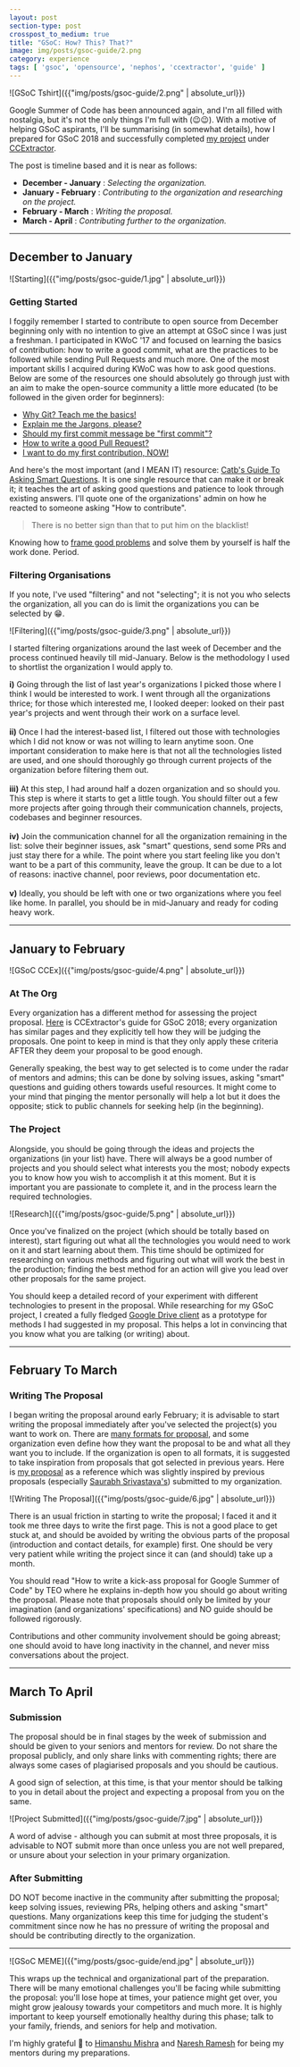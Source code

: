 ```yaml
---
layout: post
section-type: post
crosspost_to_medium: true
title: "GSoC: How? This? That?"
image: img/posts/gsoc-guide/2.png
category: experience
tags: [ 'gsoc', 'opensource', 'nephos', 'ccextractor', 'guide' ]
---
```

![GSoC Tshirt]({{"img/posts/gsoc-guide/2.png" | absolute_url}})

Google Summer of Code has been announced again, and I'm all filled with nostalgia, but it's not the only things I'm full
with (:wink::wink:). With a motive of helping GSoC aspirants, I'll be summarising (in somewhat details), how I prepared
for GSoC 2018 and successfully completed [my project](https://summerofcode.withgoogle.com/projects/#5889497431015424) under [CCExtractor](https://ccextractor.org/public:gsoc:2018:thealphadollar).

The post is timeline based and it is near as follows:

- **December - January** : *Selecting the organization.*
- **January - February** : *Contributing to the organization and researching on the project.*
- **February - March** : *Writing the proposal.*
- **March - April** : *Contributing further to the organization.*

---
## December to January

![Starting]({{"img/posts/gsoc-guide/1.jpg" | absolute_url}})

### Getting Started

I foggily remember I started to contribute to open source from December beginning only with no intention to give an attempt
at GSoC since I was just a freshman. I participated in KWoC '17 and focused on learning the basics of contribution: how to 
write a good commit, what are the practices to be followed while sending Pull Requests and much more. One of the most important
skills I acquired during KWoC was how to ask good questions. Below are some of the resources one should absolutely go through just 
with an aim to make the open-source community a little more educated (to be followed in the given order for beginners):

- [Why Git? Teach me the basics!](https://hackernoon.com/understanding-git-fcffd87c15a3) 
- [Explain me the Jargons, please?](https://product.hubspot.com/blog/git-and-github-tutorial-for-beginners)
- [Should my first commit message be "first commit"?](https://code.likeagirl.io/useful-tips-for-writing-better-git-commit-messages-808770609503)
- [How to write a good Pull Request?](https://blog.github.com/2015-01-21-how-to-write-the-perfect-pull-request/)
- [I want to do my first contribution, NOW!](https://www.firsttimersonly.com/)

And here's the most important (and I MEAN IT) resource: [Catb's Guide To Asking Smart Questions](http://www.catb.org/~esr/faqs/smart-questions.html).
It is one single resource that can make it or break it; it teaches the art of asking good questions and patience to look 
through existing answers. I'll quote one of the organizations' admin on how he reacted to someone asking "How to contribute".

> There is no better sign than that to put him on the blacklist!

Knowing how to [frame good problems](http://www.studygs.net/problem/problemsolvingv1.htm) and solve them by yourself is half the work done. Period.

### Filtering Organisations

If you note, I've used "filtering" and not "selecting"; it is not you who selects the organization, all you can do is limit
the organizations you can be selected by :grin:.

![Filtering]({{"img/posts/gsoc-guide/3.png" | absolute_url}})

I started filtering organizations around the last week of December and the process continued heavily till mid-January. Below
is the methodology I used to shortlist the organization I would apply to.

**i)** Going through the list of last year's organizations I picked those where I think I would be interested to work. I went through
all the organizations thrice; for those which interested me, I looked deeper: looked on their past year's projects and went through
their work on a surface level.<br/><br/>
**ii)** Once I had the interest-based list, I filtered out those with technologies which I did not know or was not willing to learn
anytime soon. One important consideration to make here is that not all the technologies listed are used, and one should thoroughly 
go through current projects of the organization before filtering them out.<br/><br/>
**iii)** At this step, I had around half a dozen organization and so should you. This step is where it starts to get a little tough. You should
filter out a few more projects after going through their communication channels, projects, codebases and beginner resources.<br/><br/>
**iv)** Join the communication channel for all the organization remaining in the list: solve their beginner issues, ask "smart" questions, send some PRs
and just stay there for a while. The point where you start feeling like you don't want to be a part of this community, leave the group. It can
be due to a lot of reasons: inactive channel, poor reviews, poor documentation etc.<br/><br/>
**v)** Ideally, you should be left with one or two organizations where you feel like home. In parallel, you should be in mid-January and ready for 
coding heavy work.

---
## January to February

![GSoC CCEx]({{"img/posts/gsoc-guide/4.png" | absolute_url}})

### At The Org

Every organization has a different method for assessing the project proposal. [Here](https://ccextractor.org/public:gsoc:ideas_page_for_summer_of_code_2018) is CCExtractor's guide for GSoC 2018; every
organization has similar pages and they explicitly tell how they will be judging the proposals. One point to keep in mind is that
they only apply these criteria AFTER they deem your proposal to be good enough.

Generally speaking, the best way to get selected is to come under the radar of mentors and admins; this can be done by 
solving issues, asking "smart" questions and guiding others towards useful resources. It might come to your mind that pinging the mentor personally
will help a lot but it does the opposite; stick to public channels for seeking help (in the beginning).

### The Project

Alongside, you should be going through the ideas and projects the organizations (in your list) have. There will always be a good
number of projects and you should select what interests you the most; nobody expects you to know how you wish to accomplish it at this moment.
But it is important you are passionate to complete it, and in the process learn the required technologies.

![Research]({{"img/posts/gsoc-guide/5.png" | absolute_url}})

Once you've finalized on the project (which should be totally based on interest), start figuring out what all the technologies you
would need to work on it and start learning about them. This time should be optimized for researching on various methods and
figuring out what will work the best in the production; finding the best method for an action will give you lead over other proposals for the
same project.

You should keep a detailed record of your experiment with different technologies to present in the proposal. While researching
for my GSoC project, I created a fully fledged [Google Drive client](https://github.com/thealphadollar/GDrive_Sync) as a prototype for methods I had suggested in my proposal. This
helps a lot in convincing that you know what you are talking (or writing) about.   

---
## February To March

### Writing The Proposal

I began writing the proposal around early February; it is advisable to start writing the proposal immediately after you've selected
the project(s) you want to work on. There are [many formats for proposal](https://github.com/saketkc/fos-proposals), and some organization even define how they want the proposal
to be and what all they want you to include. If the organization is open to all formats, it is suggested to take inspiration from
proposals that got selected in previous years. Here is [my proposal](https://github.com/thealphadollar/Nephos/blob/master/Proposal_%20Project%20Nephos%2C%20GSoC%202018.pdf) as a reference which was
slightly inspired by previous proposals (especially [Saurabh Srivastava's](https://github.com/saurabhshri/GSoC-2017-Accepted-Proposals/blob/master/CCExtractor/CCAligner%20-%20Word%20by%20Word%20Audio%20Subtitle%20Sync/5565268630700032_1490805743_Word_by_Word_Subtitle_Sync_by_Saurabh_Shrivastava_CCExtractor.pdf)) submitted to my organization.

![Writing The Proposal]({{"img/posts/gsoc-guide/6.jpg" | absolute_url}})

There is an usual friction in starting to write the proposal; I faced it and it took me three days to write the first page. This
is not a good place to get stuck at, and should be avoided by writing the obvious parts of the proposal (introduction and contact details, for example) first.
One should be very very patient while writing the project since it can (and should) take up a month.

You should read "How to write a kick-ass proposal for Google Summer of Code" by TEO where he explains in-depth how you should
go about writing the proposal. Please note that proposals should only be limited by your imagination (and organizations' specifications) and
NO guide should be followed rigorously.

Contributions and other community involvement should be going abreast; one should avoid to have long inactivity in the channel, and never
miss conversations about the project.

---
## March To April

### Submission

The proposal should be in final stages by the week of submission and should be given to your seniors and mentors for review.
Do not share the proposal publicly, and only share links with commenting rights; there are always some cases of plagiarised 
proposals and you should be cautious.

A good sign of selection, at this time, is that your mentor should be talking to you in detail about the project and expecting
a proposal from you on the same. 

![Project Submitted]({{"img/posts/gsoc-guide/7.jpg" | absolute_url}})

A word of advise - although you can submit at most three proposals, it is advisable to NOT submit more than once unless
you are not well prepared, or unsure about your selection in your primary organization. 

### After Submitting

DO NOT become inactive in the community after submitting the proposal; keep solving issues, reviewing PRs, helping others and 
asking "smart" questions. Many organizations keep this time for judging the student's commitment since now he has no pressure of
writing the proposal and should be contributing directly to the organization.

---
![GSoC MEME]({{"img/posts/gsoc-guide/end.jpg" | absolute_url}})

This wraps up the technical and organizational part of the preparation. There will be many emotional challenges you'll be facing
while submitting the proposal: you'll lose hope at times, your patience might get over, you might grow jealousy towards your competitors and
much more. It is highly important to keep yourself emotionally healthy during this phase; talk to your family, friends, and seniors
for help and motivation.

I'm highly grateful :pray: to [Himanshu Mishra](https://www.github.com/orkohunter) and [Naresh Ramesh](https://www.github.com/ghostwriternr) for being
my mentors during my preparations. 
